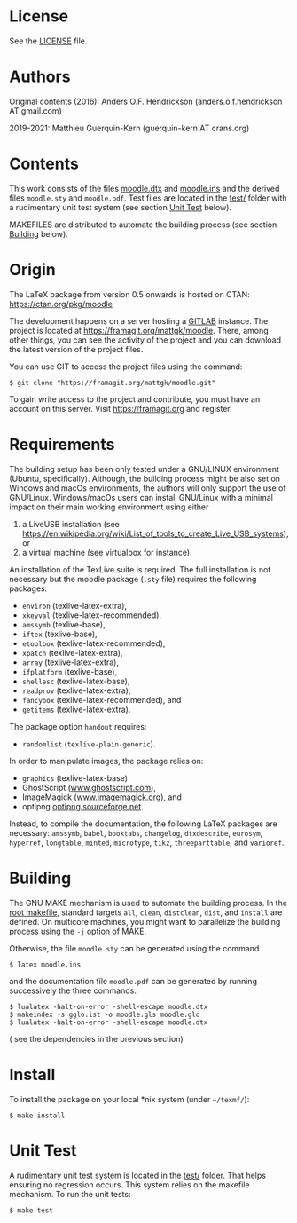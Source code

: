 # License

See the [LICENSE](LICENSE) file.

# Authors

Original contents (2016): Anders O.F. Hendrickson (anders.o.f.hendrickson AT gmail.com)

2019-2021: Matthieu Guerquin-Kern (guerquin-kern AT crans.org)

# Contents

This work consists of the files [moodle.dtx](moodle.dtx) and [moodle.ins](moodle.ins)
and the derived files `moodle.sty` and `moodle.pdf`. Test files are located in the
[test/](test/) folder with a rudimentary unit test system (see section
[Unit Test](#unit-test) below).

MAKEFILES are distributed to automate the building process (see section
[Building](#building) below).

# Origin

The LaTeX package from version 0.5 onwards is hosted on CTAN:
<https://ctan.org/pkg/moodle>

The development happens on a server hosting a [GITLAB](https://gitlab.com)
instance.
The project is located at <https://framagit.org/mattgk/moodle>.
There, among other things, you can see the activity of the project and you
can download the latest version of the project files.

You can use GIT to access the project files using the command:

    $ git clone "https://framagit.org/mattgk/moodle.git"

To gain write access to the project and contribute, you must have an account on
this server. Visit <https://framagit.org> and register.

# Requirements

The building setup has been only tested under a GNU/LINUX environment (Ubuntu,
specifically).
Although, the building process might be also set on Windows and macOs
environments, the authors will only support the use of GNU/Linux. Windows/macOs
users can install GNU/Linux with a minimal impact on their main working
environment using either
1. a LiveUSB installation (see 
<https://en.wikipedia.org/wiki/List_of_tools_to_create_Live_USB_systems>), or
2. a virtual machine (see virtualbox for instance).

An installation of the TexLive suite is required. The full installation is
not necessary but the moodle package (`.sty` file) requires the following packages:
- `environ` (texlive-latex-extra),
- `xkeyval` (texlive-latex-recommended),
- `amssymb` (texlive-base),
- `iftex` (texlive-base),
- `etoolbox` (texlive-latex-recommended),
- `xpatch` (texlive-latex-extra),
- `array` (texlive-latex-extra),
- `ifplatform` (texlive-base),
- `shellesc` (texlive-latex-base),
- `readprov` (texlive-latex-extra),
- `fancybox` (texlive-latex-recommended), and
- `getitems` (texlive-latex-extra).

The package option `handout` requires:
- `randomlist` (`texlive-plain-generic`).

In order to manipulate images, the package relies on:
- `graphics` (texlive-latex-base)
- GhostScript (www.ghostscript.com),
- ImageMagick (www.imagemagick.org), and
- optipng [optipng.sourceforge.net](http://optipng.sourceforge.net/).

Instead, to compile the documentation, the following LaTeX packages are
necessary: `amssymb`, `babel`, `booktabs`, `changelog`, `dtxdescribe`, `eurosym`,
`hyperref`, `longtable`, `minted`, `microtype`, `tikz`, `threeparttable`, and `varioref`.

# Building

The GNU MAKE mechanism is used to automate the building process.
In the [root makefile](makefile), standard targets `all`, `clean`, `distclean`, `dist`,
and `install` are defined.
On multicore machines, you might want to parallelize the building process using
the `-j` option of MAKE.

Otherwise, the file `moodle.sty` can be generated using the command

    $ latex moodle.ins
    
and the documentation file `moodle.pdf` can be generated by running
successively the three commands:

    $ lualatex -halt-on-error -shell-escape moodle.dtx
    $ makeindex -s gglo.ist -o moodle.gls moodle.glo
    $ lualatex -halt-on-error -shell-escape moodle.dtx
    
( see the dependencies in the previous section)

# Install

To install the package on your local *nix system (under `~/texmf/`):

    $ make install

# Unit Test
A rudimentary unit test system is located in the [test/](test/) folder. That helps
ensuring no regression occurs. This system relies on the makefile mechanism.
To run the unit tests:

    $ make test
